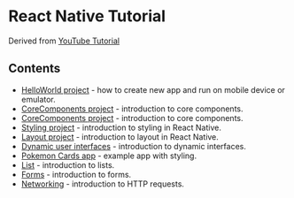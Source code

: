 # React Native Tutorial
Derived from [YouTube Tutorial](https://www.youtube.com/watch?v=hzzCveeczSQ&list=PLC3y8-rFHvwhiQJD1di4eRVN30WWCXkg1)

## Contents
* [HelloWorld project](https://github.com/deevgeny/react-tutorials/blob/main/react-native/HelloWorld) - 
how to create new app and run on mobile device or emulator.
* [CoreComponents project](https://github.com/deevgeny/react-tutorials/blob/main/react-native/HelloWorld) -
introduction to core components.
* [CoreComponents project](https://github.com/deevgeny/react-tutorials/blob/main/react-native/HelloWorld) -
introduction to core components.
* [Styling project](https://github.com/deevgeny/react-tutorials/blob/main/react-native/Styling) -
introduction to styling in React Native.
* [Layout project](https://github.com/deevgeny/react-tutorials/blob/main/react-native/Layout) -
introduction to layout in React Native.
* [Dynamic user interfaces](https://github.com/deevgeny/react-tutorials/blob/main/react-native/DynamicUI) -
introduction to dynamic interfaces.
* [Pokemon Cards app](https://github.com/deevgeny/react-tutorials/blob/main/react-native/PokemonCards) -
example app with styling.
* [List](https://github.com/deevgeny/react-tutorials/blob/main/react-native/List) -
introduction to lists.
* [Forms](https://github.com/deevgeny/react-tutorials/blob/main/react-native/Forms) -
introduction to forms.
* [Networking](https://github.com/deevgeny/react-tutorials/blob/main/react-native/Networking) -
introduction to HTTP requests.
